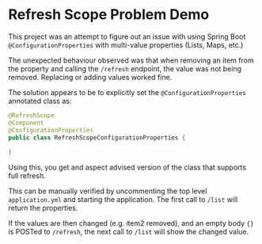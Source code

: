 # Refresh Scope Problem Demo

This project was an attempt to figure out an issue with using Spring Boot `@ConfigurationProperties` 
with multi-value properties (Lists, Maps, etc.)


The unexpected behaviour observed was that when removing an item from the property and calling the `/refresh` endpoint, 
the value was not being removed. Replacing or adding values worked fine.

The solution appears to be to explicitly set the `@ConfigurationProperties` annotated class as:

```java
@RefreshScope
@Component
@ConfigurationProperties
public class RefreshScopeConfigurationProperties {
    
}
```

Using this, you get and aspect advised version of the class that supports full refresh.

This can be manually verified by uncommenting the top level `application.yml` and starting the application.
The first call to `/list` will return the properties.

If the values are then changed (e.g. item2 removed), and an empty body `{}` is POSTed to `/refresh`, 
the next call to `/list` will show the changed value.